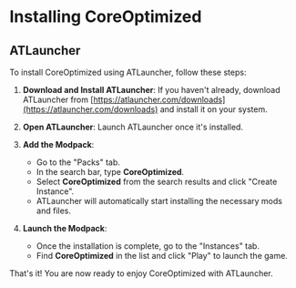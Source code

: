 # Installing CoreOptimized

## ATLauncher

To install CoreOptimized using ATLauncher, follow these steps:

1. **Download and Install ATLauncher**: If you haven't already, download ATLauncher from [https://atlauncher.com/downloads](https://atlauncher.com/downloads) and install it on your system.

2. **Open ATLauncher**: Launch ATLauncher once it's installed.

3. **Add the Modpack**:

   * Go to the "Packs" tab.
   * In the search bar, type **CoreOptimized**.
   * Select **CoreOptimized** from the search results and click "Create Instance".
   * ATLauncher will automatically start installing the necessary mods and files.

4. **Launch the Modpack**:

   * Once the installation is complete, go to the "Instances" tab.
   * Find **CoreOptimized** in the list and click "Play" to launch the game.

That's it! You are now ready to enjoy CoreOptimized with ATLauncher.
